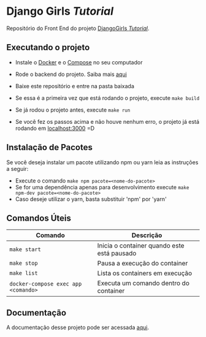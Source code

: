 # Django Girls _**Tutorial**_

Repositório do Front End do projeto [DjangoGirls _Tutorial_](https://github.com/fga-eps-mds/2020.1-Grupo4).

## Executando o projeto

- Instale o [Docker](http://docs.docker.com/get-docker/) e o [Compose](http://docs.docker.com/compose/install/#install-compose) no seu computador

- Rode o backend do projeto. Saiba mais [aqui](https://github.com/fga-eps-mds/2020.1-Grupo4-BackEnd)

- Baixe este repositório e entre na pasta baixada

- Se essa é a primeira vez que está rodando o projeto, execute `make build`

- Se já rodou o projeto antes, execute `make run`

- Se você fez os passos acima e não houve nenhum erro, o projeto já está rodando em [localhost:3000](localhost:3000) =D

## Instalação de Pacotes

Se você deseja instalar um pacote utilizando npm ou yarn leia as instruções a seguir:

- Execute o comando `make npm pacote=<nome-do-pacote>`
- Se for uma dependência apenas para desenvolvimento execute `make npm-dev pacote=<nome-do-pacote>`
- Caso deseje utilizar o yarn, basta substituir 'npm' por 'yarn'

## Comandos Úteis

| Comando                             | Descrição                                   |
| ----------------------------------- | ------------------------------------------- |
| `make start`                        | Inicia o container quando este está pausado |
| `make stop`                         | Pausa a execução do container               |
| `make list`                         | Lista os containers em execução             |
| `docker-compose exec app <comando>` | Executa um comando dentro do container      |

## Documentação

A documentação desse projeto pode ser acessada [aqui](https://fga-eps-mds.github.io/2020.1-Grupo4/).

<!-- ## Time

Membro     | Nome             | GitHub
:-----     |:-----            | :-----
[<img src="https://www.linkpicture.com/q/49292747.png" width="80">](https://github.com/EduardoPicolo)  |Eduardo Pícolo     | [@EduardoPicolo](https://github.com/EduardoPicolo) |
[<img src="https://www.linkpicture.com/q/30116525.jpeg" width="80">](https://github.com/estevaoreis25) | Estevão Reis      | [@estevaoreis25](https://github.com/estevaoreis25) |
[<img src="https://www.linkpicture.com/q/36926637.jpeg" width="80">](https://github.com/gabiMSilva)    | Gabriela Medeiros | [@gabiMSilva](https://github.com/gabiMSilva)       |
[<img src="https://www.linkpicture.com/q/31005087.jpeg" width="80">](https://github.com/GeovanaRamos)  | Geovana Ramos     | [@GeovanaRamos](https://github.com/GeovanaRamos)   |
[<img src="https://www.linkpicture.com/q/49578168.png" width="80">](https://github.com/JaimeJuan11)    | Jaime Juan        | [@JaimeJuan11](https://github.com/JaimeJuan11)     |
[<img src="https://www.linkpicture.com/q/48891167.jpeg" width="80">](https://github.com/luucas-melo)   | Lucas Melo        | [@luucas-melo](https://github.com/luucas-melo)     |
[<img src="https://www.linkpicture.com/q/57498006.png" width="80">](https://github.com/peHaick)        | Pedro Haick       | [@peHaick](https://github.com/peHaick)             |
[<img src="https://www.linkpicture.com/q/42697323.jpeg" width="80">](https://github.com/Rocsantos)     | Rodrigo Santos    | [@Rocsantos](https://github.com/Rocsantos)         | -->

